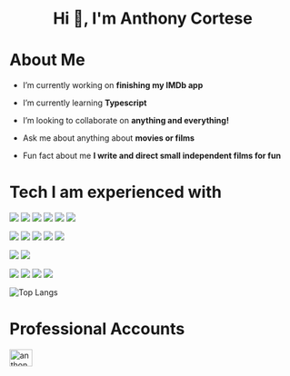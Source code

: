 
<h1 align="center">Hi 👋, I'm Anthony Cortese</h1>

<h1>About Me</h1>

- I’m currently working on **finishing my IMDb app**

- I’m currently learning **Typescript**

- I’m looking to collaborate on **anything and everything!**

- Ask me about anything about **movies or films**

- Fun fact about me **I write and direct small independent films for fun**



<h1>Tech I am experienced with</h1>


  
  
  ![](https://img.shields.io/badge/React-20232A?style=for-the-badge&logo=react&logoColor=61DAFB)
  ![](https://img.shields.io/badge/Redux-593D88?style=for-the-badge&logo=redux&logoColor=white)
  ![](https://img.shields.io/badge/JavaScript-F7DF1E?style=for-the-badge&logo=javascript&logoColor=black)
  ![](https://img.shields.io/badge/HTML5-E34F26?style=for-the-badge&logo=html5&logoColor=white)
  ![](https://img.shields.io/badge/CSS3-1572B6?style=for-the-badge&logo=css3&logoColor=white)
  ![](https://img.shields.io/badge/Bootstrap-563D7C?style=for-the-badge&logo=bootstrap&logoColor=white)

  
  ![](https://img.shields.io/badge/Node.js-339933?style=for-the-badge&logo=nodedotjs&logoColor=whiteboard )
  ![](https://img.shields.io/badge/Express.js-000000?style=for-the-badge&logo=express&logoColor=white)
  ![](https://img.shields.io/badge/PostgreSQL-316192?style=for-the-badge&logo=postgresql&logoColor=white)
  ![](https://img.shields.io/badge/SQLite-07405E?style=for-the-badge&logo=sqlite&logoColor=white)
  ![](https://img.shields.io/badge/Python-FFD43B?style=for-the-badge&logo=python&logoColor=darkgreen)
  
  
  ![](https://img.shields.io/badge/Cypress-17202C?style=for-the-badge&logo=cypress&logoColor=white)
  ![](https://img.shields.io/badge/Jest-C21325?style=for-the-badge&logo=jest&logoColor=white)

  
  
  ![](https://img.shields.io/badge/Adobe%20Premiere%20Pro-9999FF?style=for-the-badge&logo=Adobe%20Premiere%20Pro&logoColor=white)
  ![](https://img.shields.io/badge/Adobe%20Photoshop-31A8FF?style=for-the-badge&logo=Adobe%20Photoshop&logoColor=black)
  ![](https://img.shields.io/badge/Adobe%20XD-470137?style=for-the-badge&logo=Adobe%20XD&logoColor=#FF61F6)
  ![](https://img.shields.io/badge/Figma-F24E1E?style=for-the-badge&logo=figma&logoColor=white)
  
  
  ![Top Langs](https://github-readme-stats.vercel.app/api/top-langs/?username=Anthony-Cortese&theme=tokyonight)
  
  <h1>Professional Accounts</h1>
<p align="left">
<a href="https://linkedin.com/in/anthony-cortese" target="blank"><img align="center" src="https://raw.githubusercontent.com/rahuldkjain/github-profile-readme-generator/master/src/images/icons/Social/linked-in-alt.svg" alt="anthony-cortese" height="30" width="40" /></a>
</p>



	

  

